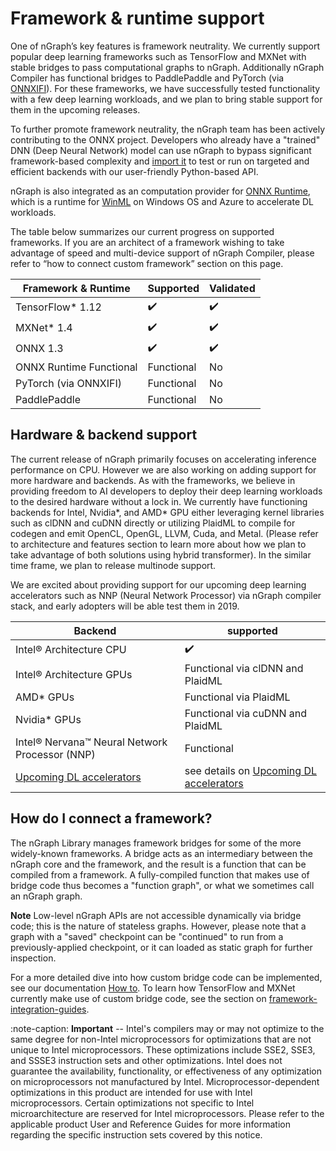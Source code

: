 
# Framework & runtime support

One of nGraph’s key features is framework neutrality. We currently support 
popular deep learning frameworks such as TensorFlow and MXNet with stable 
bridges to pass computational graphs to nGraph. Additionally nGraph 
Compiler has functional bridges to PaddlePaddle and PyTorch (via [ONNXIFI]). 
For these frameworks, we have successfully tested functionality with a few 
deep learning workloads, and we plan to bring stable support for them in the 
upcoming releases. 

To further promote framework neutrality, the nGraph team has been actively 
contributing to the ONNX project. Developers who already have a "trained" 
DNN (Deep Neural Network) model can use nGraph to bypass significant 
framework-based complexity and [import it] to test or run on targeted and 
efficient backends with our user-friendly Python-based API.

nGraph is also integrated as an computation provider for [ONNX Runtime], 
which is a runtime for [WinML] on Windows OS and Azure to accelerate DL 
workloads. 

The table below summarizes our current progress on supported frameworks. 
If you are an architect of a framework wishing to take advantage of speed 
and multi-device support of nGraph Compiler, please refer to “how to 
connect custom framework” section on this page. 


|  Framework & Runtime       | Supported          |  Validated 
|----------------------------|--------------------|-------------
| TensorFlow* 1.12           | :heavy_check_mark: |  :heavy_check_mark:
| MXNet* 1.4                 | :heavy_check_mark: |  :heavy_check_mark:
| ONNX 1.3                   | :heavy_check_mark: |  :heavy_check_mark:
| ONNX Runtime  Functional   | Functional         |  No
| PyTorch (via ONNXIFI)      | Functional         |  No
| PaddlePaddle               | Functional         |  No



## Hardware & backend support

The current release of nGraph primarily focuses on accelerating inference 
performance on CPU. However we are also working on adding support for more 
hardware and backends. As with the frameworks, we believe in providing 
freedom to AI developers to deploy their deep learning workloads to the 
desired hardware without a lock in. We currently have functioning backends 
for Intel, Nvidia*, and AMD* GPU either leveraging kernel libraries 
such as clDNN and cuDNN directly or utilizing PlaidML to compile for codegen 
and emit OpenCL, OpenGL, LLVM, Cuda, and Metal. (Please refer to architecture 
and features section to learn more about how we plan to take advantage of 
both solutions using hybrid transformer). In the similar time frame, we plan 
to release multinode support. 

We are excited about providing support for our upcoming deep learning 
accelerators such as NNP (Neural Network Processor) via nGraph compiler 
stack, and early adopters will be able test them in 2019.



| Backend                                       | supported         
|-----------------------------------------------|-------------------
| Intel® Architecture CPU                       | :heavy_check_mark:               
| Intel® Architecture GPUs                      | Functional via clDNN and PlaidML      
| AMD* GPUs                                     | Functional via PlaidML                 
| Nvidia* GPUs                                  | Functional via cuDNN and PlaidML        
| Intel® Nervana™ Neural Network Processor (NNP)| Functional               
| [Upcoming DL accelerators]                    | see details on [Upcoming DL accelerators]       


## How do I connect a framework?

The nGraph Library manages framework bridges for some of the more widely-known 
frameworks. A bridge acts as an intermediary between the nGraph core and the 
framework, and the result is a function that can be compiled from a framework. 
A fully-compiled function that makes use of bridge code thus becomes a "function 
graph", or what we sometimes call an nGraph graph.

**Note** Low-level nGraph APIs are not accessible dynamically via bridge code; 
this is the nature of stateless graphs. However, please note that a graph with 
a "saved" checkpoint can be "continued" to run from a previously-applied 
checkpoint, or it can loaded as static graph for further inspection.

For a more detailed dive into how custom bridge code can be implemented, see our 
documentation [How to]. To learn how TensorFlow and MXNet currently make use of 
custom bridge code, see the section on [framework-integration-guides].

:note-caption: **Important** -- Intel's compilers may or may not optimize to the 
same degree for non-Intel microprocessors for optimizations that are not unique 
to Intel microprocessors. These optimizations include SSE2, SSE3, and SSSE3 
instruction sets and other optimizations. Intel does not guarantee the availability, 
functionality, or effectiveness of any optimization on microprocessors not 
manufactured by Intel. Microprocessor-dependent optimizations in this product 
are intended for use with Intel microprocessors. Certain optimizations not specific 
to Intel microarchitecture  are reserved for Intel microprocessors. Please refer 
to the applicable product User and Reference Guides for more information regarding 
the specific instruction sets covered by this notice.






[Upcoming DL accelerators]: https://www.intel.com/content/dam/www/public/us/en/documents/product-briefs/vision-accelerator-design-product-brief.pdf
[import it]: http://ngraph.nervanasys.com/docs/latest/howto/import.html
[ONNXIFI]: https://github.com/onnx/onnx/blob/master/docs/ONNXIFI.md
[ONNX Runtime]:https://docs.microsoft.com/en-us/azure/machine-learning/service/how-to-build-deploy-onnx
[WinML]: http://docs.microsoft.com/en-us/windows/ai
[How to]: https://ngraph.nervanasys.com/docs/latest/howto/index.html
[framework-integration-guides]: http://ngraph.nervanasys.com/docs/latest/framework-integration-guides.html
